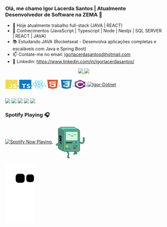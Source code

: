 ### Olá, me chamo Igor Lacerda Santos | Atualmente Desenvolvedor de Software na ZEMA 👋

- 🔭 Hoje atualmente trabalho full-stack (JAVA | REACT)
- 📓 Conhecimentos (JavaScript | Typescript | Node | Nestjs | SQL SERVER | REACT | JAVA)
- 📚 Estudando JAVA (Rocketseat - Desenvolva aplicações completas e escaláveis com Java e Spring Boot)
- 📫 Contate-me no email: igorlacerdasantos@hotmail.com
- 🔗 Linkedin: https://www.linkedin.com/in/igorlacerdasantos/

<div align="center">
  <a href="https://github.com/igorlacerdak">
  <img height="160em" src="https://github-readme-stats.vercel.app/api?username=igorlacerdak&show_icons=true&theme=dark&include_all_commits=true&count_private=true"/>
  <img height="160em" src="https://github-readme-stats.vercel.app/api/top-langs/?username=igorlacerdak&layout=compact&langs_count=7&theme=dark"/>
</div>

<div style="display: inline_block"><br>
  <img align="center" alt="Igor-Js" height="30" width="40" src="https://raw.githubusercontent.com/devicons/devicon/master/icons/javascript/javascript-plain.svg">
  <img align="center" alt="Igor-Ts" height="30" width="40" src="https://raw.githubusercontent.com/devicons/devicon/master/icons/typescript/typescript-plain.svg">
  <img align="center" alt="Igor-React" height="30" width="40" src="https://raw.githubusercontent.com/devicons/devicon/master/icons/react/react-original.svg">
  <img align="center" alt="Igor-HTML" height="30" width="40" src="https://raw.githubusercontent.com/devicons/devicon/master/icons/html5/html5-original.svg">
  <img align="center" alt="Igor-CSS" height="30" width="40" src="https://raw.githubusercontent.com/devicons/devicon/master/icons/css3/css3-original.svg">
  <img align="center" alt="Igor-Csharp" height="30" width="40" src="https://raw.githubusercontent.com/devicons/devicon/master/icons/csharp/csharp-original.svg">
  <img align="center" alt="Igor-Dotnet" height="30" width="40" src="https://cdn.jsdelivr.net/gh/devicons/devicon/icons/dotnetcore/dotnetcore-original.svg">
</div>
  
##
  
  
<div> 
  <a href="https://www.youtube.com/channel/UCJMIyMA_s6RRfo0bKaHzyNA" target="_blank"><img src="https://img.shields.io/badge/YouTube-FF0000?style=for-the-badge&logo=youtube&logoColor=white" target="_blank"></a>
  <a href="https://www.instagram.com/igor.lacerda.santos/" target="_blank"><img src="https://img.shields.io/badge/-Instagram-%23E4405F?style=for-the-badge&logo=instagram&logoColor=white" target="_blank"></a>
 	<a href="https://www.twitch.tv/kitigao" target="_blank"><img src="https://img.shields.io/badge/Twitch-9146FF?style=for-the-badge&logo=twitch&logoColor=white" target="_blank"></a>
  <a href = "mailto:igorforplayofc@gmail.com"><img src="https://img.shields.io/badge/-Gmail-%23333?style=for-the-badge&logo=gmail&logoColor=white" target="_blank"></a>
  <a href="https://www.linkedin.com/in/igorlacerdasantos/" target="_blank"><img src="https://img.shields.io/badge/-LinkedIn-%230077B5?style=for-the-badge&logo=linkedin&logoColor=white" target="_blank"></a> 
 
  
   ### Spotify Playing 🎧
  <div style="display: inline_block">
   <a href="https://open.spotify.com/user/igorlacerdak">
     <img src="https://spotify-igorlacerdak.vercel.app/api/spotify-playing" alt="Spotify Now Playing" align="center" width="400"/>
    </a>
   <img align="center" alt="Igor-pic" height="110" style="border-radius:50px;" src="https://github.com/igorlacerdak/igorlacerdak/blob/main/assets/Paz.gif">
  </div>
  
  ![Snake animation](https://github.com/igorlacerdak/igorlacerdak/blob/output/github-contribution-grid-snake.svg)
  
 </div>
  
